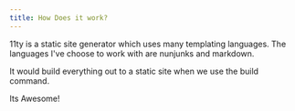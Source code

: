 ```yaml
---
title: How Does it work?
---
```


11ty is a static site generator which uses many templating languages. The languages I've choose to work with are nunjunks and markdown.

<!--more-->

It would build everything out to a static site when we use the build command.

Its Awesome!
